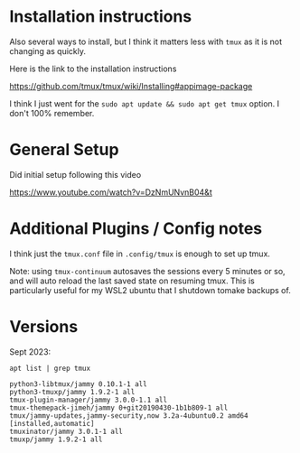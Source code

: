 # Installation instructions

Also several ways to install, but I think it matters less with `tmux` as it is not changing as quickly. 

Here is the link to the installation instructions

https://github.com/tmux/tmux/wiki/Installing#appimage-package

I think I just went for the `sudo apt update && sudo apt get tmux` option. I don't 100% remember.

# General Setup

Did initial setup following this video

https://www.youtube.com/watch?v=DzNmUNvnB04&t


# Additional Plugins / Config notes

I think just the `tmux.conf` file in `.config/tmux` is enough to set up tmux. 

Note: using `tmux-continuum` autosaves the sessions every 5 minutes or so, and will auto reload the last saved state on resuming tmux. This is particularly useful for my WSL2 ubuntu that I shutdown tomake backups of.


# Versions

Sept 2023:

```
apt list | grep tmux

python3-libtmux/jammy 0.10.1-1 all
python3-tmuxp/jammy 1.9.2-1 all
tmux-plugin-manager/jammy 3.0.0-1.1 all
tmux-themepack-jimeh/jammy 0+git20190430-1b1b809-1 all
tmux/jammy-updates,jammy-security,now 3.2a-4ubuntu0.2 amd64 [installed,automatic]
tmuxinator/jammy 3.0.1-1 all
tmuxp/jammy 1.9.2-1 all

```

